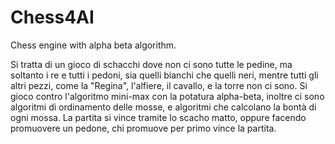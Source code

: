 # Chess4AI
Chess engine with alpha beta algorithm.

Si tratta di un gioco di schacchi dove non ci sono tutte le pedine,
ma soltanto i re e tutti i pedoni, sia quelli bianchi che quelli neri,
mentre tutti gli altri pezzi, come la "Regina", l'alfiere, il cavallo,
e la torre non ci sono.
Si gioco contro l'algoritmo mini-max con la potatura alpha-beta,
inoltre ci sono algoritmi di ordinamento delle mosse, e algoritmi che
calcolano la bontà di ogni mossa.
La partita si vince tramite lo scacho matto, oppure facendo promuovere
un pedone, chi promuove per primo vince la partita.


